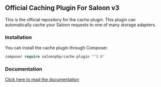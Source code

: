 ## Official Caching Plugin For Saloon v3
This is the official repository for the cache plugin. This plugin can automatically cache your Saloon
requests to one of many storage adapters.

### Installation
You can install the cache plugin through Composer.

```php
composer require saloonphp/cache-plugin "^3.0"
```

### Documentation

[Click here to read the documentation](https://docs.saloon.dev/v/2/digging-deeper/caching-responses)
